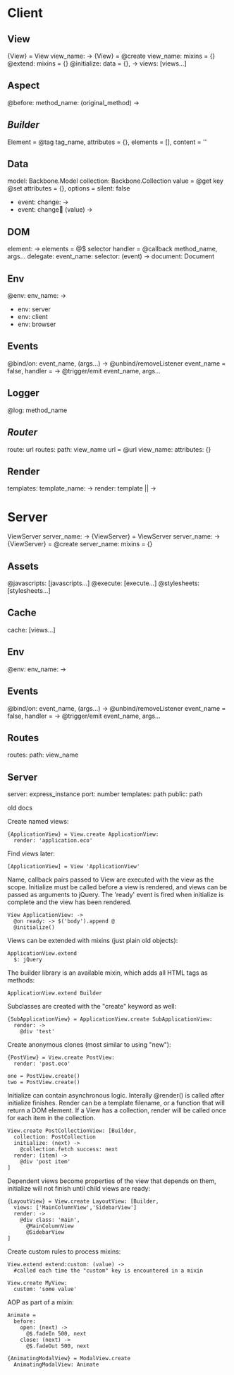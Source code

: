 Client
======

View
----
{View} = View view_name: ->
{View} = @create view_name: mixins = {}
@extend: mixins = {}
@initialize: data = {}, ->
views: [views...]

Aspect
------
@before: method_name: (original_method) ->

*Builder*
---------
Element = @tag tag_name, attributes = {}, elements = [], content = ''

Data
----
model: Backbone.Model
collection: Backbone.Collection
value = @get key
@set attributes = {}, options = silent: false
- event: change: ->
- event: change:key: (value) ->

DOM
---
element: ->
elements = @$ selector
handler = @callback method_name, args...
delegate: event_name: selector: (event) ->
document: Document

Env
---
@env: env_name: ->
- env: server
- env: client
- env: browser

Events
------
@bind/on: event_name, (args...) ->
@unbind/removeListener event_name = false, handler = ->
@trigger/emit event_name, args...

Logger
------
@log: method_name

*Router*
--------
route: url
routes: path: view_name
url = @url view_name: attributes: {}

Render
------
templates: template_name: ->
render: template || ->

Server
======
ViewServer server_name: ->
{ViewServer} = ViewServer server_name: ->
{ViewServer} = @create server_name: mixins = {}

Assets
------
@javascripts: [javascripts...]
@execute: [execute...]
@stylesheets: [stylesheets...]

Cache
-----
cache: [views...]

Env
---
@env: env_name: ->

Events
------
@bind/on: event_name, (args...) ->
@unbind/removeListener event_name = false, handler = ->
@trigger/emit event_name, args...

Routes
------
routes: path: view_name

Server
------
server: express_instance
port: number
templates: path
public: path

old docs

Create named views:

    {ApplicationView} = View.create ApplicationView:
      render: 'application.eco'

Find views later:

    [ApplicationView] = View 'ApplicationView'

Name, callback pairs passed to View are executed with the view as the scope. Initialize must be called before a view is rendered, and views can be passed as arguments to jQuery. The 'ready' event is fired when initialize is complete and the view has been rendered.

    View ApplicationView: ->
      @on ready: -> $('body').append @
      @initialize()
      
Views can be extended with mixins (just plain old objects):

    ApplicationView.extend
      $: jQuery

The builder library is an available mixin, which adds all HTML tags as methods:
    
    ApplicationView.extend Builder
    
Subclasses are created with the "create" keyword as well:

    {SubApplicationView} = ApplicationView.create SubApplicationView:
      render: ->
        @div 'test'

Create anonymous clones (most similar to using "new"):

    {PostView} = View.create PostView:
      render: 'post.eco'
    
    one = PostView.create()
    two = PostView.create()
      
Initialize can contain asynchronous logic. Interally @render() is called after initialize finishes. Render can be a template filename, or a function that will return a DOM element. If a View has a collection, render will be called once for each item in the collection.

    View.create PostCollectionView: [Builder,
      collection: PostCollection
      initialize: (next) ->
        @collection.fetch success: next
      render: (item) ->
        @div 'post item'
    ]

Dependent views become properties of the view that depends on them, initialize will not finish until child views are ready:

    {LayoutView} = View.create LayoutView: [Builder,
      views: ['MainColumnView','SidebarView']
      render: ->
        @div class: 'main',
          @MainColumnView
          @SidebarView
    ]

Create custom rules to process mixins:

    View.extend extend:custom: (value) ->
      #called each time the "custom" key is encountered in a mixin

    View.create MyView:
      custom: 'some value'

AOP as part of a mixin:

    Animate = 
      before:
        open: (next) ->
          @$.fadeIn 500, next
        close: (next) ->
          @$.fadeOut 500, next
    
    {AnimatingModalView} = ModalView.create
      AnimatingModalView: Animate
